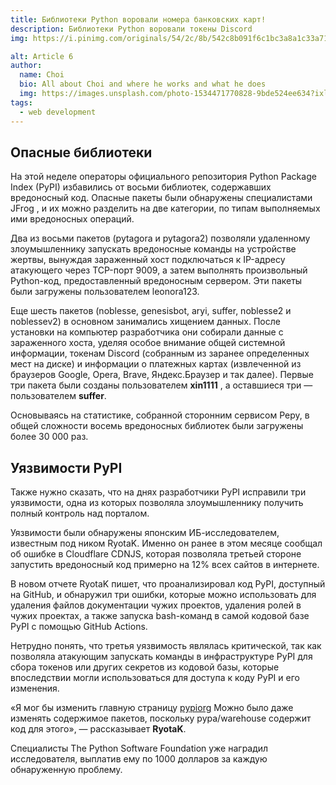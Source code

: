 ```yaml
---
title: ​​Библиотеки Python воровали номера банковских карт!
description: ​​Библиотеки Python воровали токены Discord
img: https://i.pinimg.com/originals/54/2c/8b/542c8b091f6c1bc3a8a1c33a71466521.jpg

alt: Article 6
author: 
  name: Choi
  bio: All about Choi and where he works and what he does
  img: https://images.unsplash.com/photo-1534471770828-9bde524ee634?ixlib=rb-1.2.1&ixid=eyJhcHBfaWQiOjEyMDd9&auto=format&fit=crop&w=800&q=60
tags: 
  - web development
---
```


## Опасные библиотеки 

На этой неделе операторы официального репозитория Python Package Index (PyPI) избавились от восьми библиотек, содержавших вредоносный код. Опасные пакеты были обнаружены специалистами JFrog , и их можно разделить на две категории, по типам выполняемых ими вредоносных операций.

Два из восьми пакетов (pytagora и pytagora2) позволяли удаленному злоумышленнику запускать вредоносные команды на устройстве жертвы, вынуждая зараженный хост подключаться к IP-адресу атакующего через TCP-порт 9009, а затем выполнять произвольный Python-код, предоставленный вредоносным сервером. Эти пакеты были загружены пользователем leonora123.

Еще шесть пакетов (noblesse, genesisbot, aryi, suffer, noblesse2 и noblessev2) в основном занимались хищением данных. После установки на компьютер разработчика они собирали данные с зараженного хоста, уделяя особое внимание общей системной информации, токенам Discord (собранным из заранее определенных мест на диске) и информации о платежных картах (извлеченной из браузеров Google, Opera, Brave, Яндекс.Браузер и так далее). Первые три пакета были созданы пользователем <strong>xin1111</strong> , а оставшиеся три — пользователем <strong>suffer</strong>.

Основываясь на статистике, собранной сторонним сервисом Pepy, в общей сложности восемь вредоносных библиотек были загружены более 30 000 раз.

## Уязвимости PyPI
Также нужно сказать, что на днях разработчики PyPI исправили три уязвимости, одна из которых позволяла злоумышленнику получить полный контроль над порталом.

Уязвимости были обнаружены японским ИБ-исследователем, известным под ником RyotaK. Именно он ранее в этом месяце сообщал об ошибке в Cloudflare CDNJS,  которая позволяла третьей стороне запустить вредоносный код примерно на 12% всех сайтов в интернете.

В новом отчете RyotaK пишет, что проанализировал код PyPI, доступный на GitHub, и обнаружил три ошибки, которые можно использовать для удаления файлов документации чужих проектов, удаления ролей в чужих проектах, а также запуска bash-команд в самой кодовой базе PyPI с помощью GitHub Actions.

Нетрудно понять, что третья уязвимость являлась критической, так как позволяла атакующим запускать команды в инфраструктуре PyPI для сбора токенов или других секретов из кодовой базы, которые впоследствии могли использоваться для доступа к коду PyPI и его изменения.

>>
<span class="italic">«Я мог бы изменить главную страницу <a href="pypi.org.">pypiorg<a>  Можно было даже изменять содержимое пакетов, поскольку pypa/warehouse содержит код для этого»</span>, —  рассказывает <strong>RyotaK</strong>.

Специалисты The Python Software Foundation уже наградил исследователя, выплатив ему по 1000 долларов за каждую обнаруженную проблему.


